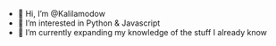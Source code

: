 - 👋 Hi, I’m @Kalilamodow
- 👀 I’m interested in Python & Javascript
- 🌱 I’m currently expanding my knowledge of the stuff I already know
